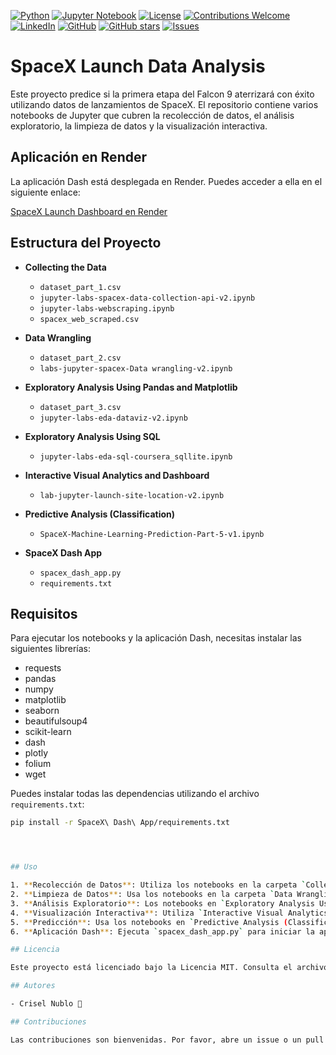 [![Python](https://img.shields.io/badge/Python-v3.9-3572A5.svg)](https://www.python.org/)
[![Jupyter Notebook](https://img.shields.io/badge/Jupyter_Notebook-v6.4.5-DA5B0C.svg)](https://jupyter.org/)
[![License](https://img.shields.io/badge/license-MIT-purple.svg)](https://github.com/CriselPy/King-County-Housing-Analysis/blob/main/LICENSE/)
[![Contributions Welcome](https://img.shields.io/badge/contributions-welcome-6495ed.svg)](https://github.com/CriselPy/King-County-Housing-Analysis/issues)
[![LinkedIn](https://img.shields.io/badge/LinkedIn-Cristina_Ortega-blue?logo=linkedin&style=flat-square)](https://www.linkedin.com/in/cristina-ortega-451750275/)
[![GitHub](https://img.shields.io/badge/GitHub-CriselPy-pink?logo=github&style=flat-square)](https://github.com/CriselPy)
[![GitHub stars](https://img.shields.io/github/stars/CriselPy/King-County-Housing-Analysis?style=social&label=Stars)](https://github.com/CriselPy/King-County-Housing-Analysis/stargazers)
[![Issues](https://img.shields.io/github/issues/CriselPy/King-County-Housing-Analysis?style=flat-square&color=673ab7)](https://github.com/CriselPy/King-County-Housing-Analysis/issues)
# SpaceX Launch Data Analysis

Este proyecto predice si la primera etapa del Falcon 9 aterrizará con éxito utilizando datos de lanzamientos de SpaceX. El repositorio contiene varios notebooks de Jupyter que cubren la recolección de datos, el análisis exploratorio, la limpieza de datos y la visualización interactiva.

## Aplicación en Render

La aplicación Dash está desplegada en Render. Puedes acceder a ella en el siguiente enlace:

[SpaceX Launch Dashboard en Render]([https://your-render-app-link](https://spacex-launch-data.onrender.com/))

## Estructura del Proyecto

- **Collecting the Data**
  - `dataset_part_1.csv`
  - `jupyter-labs-spacex-data-collection-api-v2.ipynb`
  - `jupyter-labs-webscraping.ipynb`
  - `spacex_web_scraped.csv`

- **Data Wrangling**
  - `dataset_part_2.csv`
  - `labs-jupyter-spacex-Data wrangling-v2.ipynb`

- **Exploratory Analysis Using Pandas and Matplotlib**
  - `dataset_part_3.csv`
  - `jupyter-labs-eda-dataviz-v2.ipynb`

- **Exploratory Analysis Using SQL**
  - `jupyter-labs-eda-sql-coursera_sqllite.ipynb`

- **Interactive Visual Analytics and Dashboard**
  - `lab-jupyter-launch-site-location-v2.ipynb`

- **Predictive Analysis (Classification)**
  - `SpaceX-Machine-Learning-Prediction-Part-5-v1.ipynb`

- **SpaceX Dash App**
  - `spacex_dash_app.py`
  - `requirements.txt`

## Requisitos

Para ejecutar los notebooks y la aplicación Dash, necesitas instalar las siguientes librerías:

- requests
- pandas
- numpy
- matplotlib
- seaborn
- beautifulsoup4
- scikit-learn
- dash
- plotly
- folium
- wget

Puedes instalar todas las dependencias utilizando el archivo `requirements.txt`:

```sh
pip install -r SpaceX\ Dash\ App/requirements.txt




## Uso

1. **Recolección de Datos**: Utiliza los notebooks en la carpeta `Collecting the Data` para recolectar datos de la API de SpaceX y realizar web scraping.
2. **Limpieza de Datos**: Usa los notebooks en la carpeta `Data Wrangling` para limpiar y preparar los datos.
3. **Análisis Exploratorio**: Los notebooks en `Exploratory Analysis Using Pandas and Matplotlib` y `Exploratory Analysis Using SQL` te ayudarán a realizar análisis exploratorios.
4. **Visualización Interactiva**: Utiliza `Interactive Visual Analytics and Dashboard` para crear visualizaciones interactivas con Folium.
5. **Predicción**: Usa los notebooks en `Predictive Analysis (Classification)` para construir modelos de predicción.
6. **Aplicación Dash**: Ejecuta `spacex_dash_app.py` para iniciar la aplicación Dash y visualizar los resultados.

## Licencia

Este proyecto está licenciado bajo la Licencia MIT. Consulta el archivo `LICENSE` para más detalles.

## Autores

- Crisel Nublo 🪻

## Contribuciones

Las contribuciones son bienvenidas. Por favor, abre un issue o un pull request para discutir cualquier cambio que te gustaría hacer.
